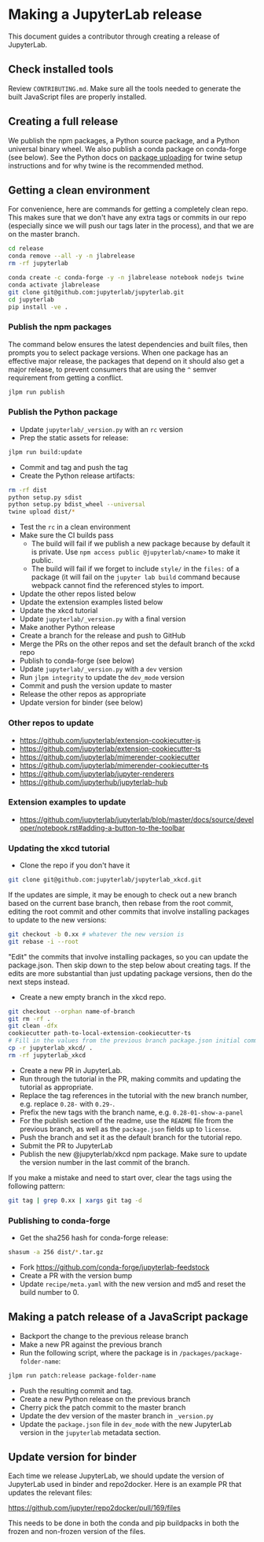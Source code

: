 # Making a JupyterLab release

This document guides a contributor through creating a release of JupyterLab.

## Check installed tools

Review `CONTRIBUTING.md`. Make sure all the tools needed to generate the
built JavaScript files are properly installed.

## Creating a full release

We publish the npm packages, a Python source package, and a Python universal binary wheel. We also publish a conda package on conda-forge (see below).
See the Python docs on [package uploading](https://packaging.python.org/guides/tool-recommendations/)
for twine setup instructions and for why twine is the recommended method.

## Getting a clean environment

For convenience, here are commands for getting a completely clean repo. This makes sure that we don't have any extra tags or commits in our repo (especially since we will push our tags later in the process), and that we are on the master branch.

```bash
cd release
conda remove --all -y -n jlabrelease
rm -rf jupyterlab

conda create -c conda-forge -y -n jlabrelease notebook nodejs twine
conda activate jlabrelease
git clone git@github.com:jupyterlab/jupyterlab.git
cd jupyterlab
pip install -ve .
```

### Publish the npm packages

The command below ensures the latest dependencies and built files,
then prompts you to select package versions. When one package has an
effective major release, the packages that depend on it should also get a
major release, to prevent consumers that are using the `^` semver
requirement from getting a conflict.

```bash
jlpm run publish
```

### Publish the Python package

* Update `jupyterlab/_version.py` with an `rc` version
* Prep the static assets for release:

```bash
jlpm run build:update
```

* Commit and tag and push the tag
* Create the Python release artifacts:

```bash
rm -rf dist
python setup.py sdist
python setup.py bdist_wheel --universal
twine upload dist/*
```

* Test the `rc` in a clean environment
* Make sure the CI builds pass
  * The build will fail if we publish a new package because by default it is
    private. Use `npm access public @jupyterlab/<name>` to make it public.
  * The build will fail if we forget to include `style/` in the `files:`
    of a package (it will fail on the `jupyter lab build` command because
    webpack cannot find the referenced styles to import.
* Update the other repos listed below
* Update the extension examples listed below
* Update the xkcd tutorial
* Update `jupyterlab/_version.py` with a final version
* Make another Python release
* Create a branch for the release and push to GitHub
* Merge the PRs on the other repos and set the default branch of the
  xckd repo
* Publish to conda-forge (see below)
* Update `jupyterlab/_version.py` with a `dev` version
* Run `jlpm integrity` to update the `dev_mode` version
* Commit and push the version update to master
* Release the other repos as appropriate
* Update version for binder (see below)

### Other repos to update

* https://github.com/jupyterlab/extension-cookiecutter-js
* https://github.com/jupyterlab/extension-cookiecutter-ts
* https://github.com/jupyterlab/mimerender-cookiecutter
* https://github.com/jupyterlab/mimerender-cookiecutter-ts
* https://github.com/jupyterlab/jupyter-renderers
* https://github.com/jupyterhub/jupyterlab-hub

### Extension examples to update

* https://github.com/jupyterlab/jupyterlab/blob/master/docs/source/developer/notebook.rst#adding-a-button-to-the-toolbar

### Updating the xkcd tutorial

* Clone the repo if you don't have it

```bash
git clone git@github.com:jupyterlab/jupyterlab_xkcd.git
```

If the updates are simple, it may be enough to check out a new branch based on
the current base branch, then rebase from the root commit, editing the root
commit and other commits that involve installing packages to update to the new
versions:

```bash
git checkout -b 0.xx # whatever the new version is
git rebase -i --root
```

"Edit" the commits that involve installing packages, so you can update the
package.json. Then skip down to the step below about creating tags. If the edits
are more substantial than just updating package versions, then do the next steps
instead.

* Create a new empty branch in the xkcd repo.

```bash
git checkout --orphan name-of-branch
git rm -rf .
git clean -dfx
cookiecutter path-to-local-extension-cookiecutter-ts
# Fill in the values from the previous branch package.json initial commit
cp -r jupyterlab_xkcd/ .
rm -rf jupyterlab_xkcd
```

* Create a new PR in JupyterLab.
* Run through the tutorial in the PR, making commits and updating
  the tutorial as appropriate.
* Replace the tag references in the tutorial with the new branch number,
  e.g. replace `0.28-` with `0.29-`.
* Prefix the new tags with the branch name, e.g. `0.28-01-show-a-panel`
* For the publish section of the readme, use the `README`
  file from the previous branch, as well as the `package.json` fields up to
  `license`.
* Push the branch and set it as the default branch for the tutorial repo.
* Submit the PR to JupyterLab
* Publish the new @jupyterlab/xkcd npm package. Make sure to update the version
  number in the last commit of the branch.

If you make a mistake and need to start over, clear the tags using the
following pattern:

```bash
git tag | grep 0.xx | xargs git tag -d
```

### Publishing to conda-forge

* Get the sha256 hash for conda-forge release:

```bash
shasum -a 256 dist/*.tar.gz
```

* Fork https://github.com/conda-forge/jupyterlab-feedstock
* Create a PR with the version bump
* Update `recipe/meta.yaml` with the new version and md5 and reset the build number to 0.

## Making a patch release of a JavaScript package

* Backport the change to the previous release branch
* Make a new PR against the previous branch
* Run the following script, where the package is in `/packages/package-folder-name`:

```bash
jlpm run patch:release package-folder-name
```

* Push the resulting commit and tag.
* Create a new Python release on the previous branch
* Cherry pick the patch commit to the master branch
* Update the dev version of the master branch in `_version.py`
* Update the `package.json` file in `dev_mode` with the new JupyterLab version in the `jupyterlab` metadata section.

## Update version for binder

Each time we release JupyterLab, we should update the version of JupyterLab
used in binder and repo2docker. Here is an example PR that updates the
relevant files:

https://github.com/jupyter/repo2docker/pull/169/files

This needs to be done in both the conda and pip buildpacks in both the
frozen and non-frozen version of the files.
